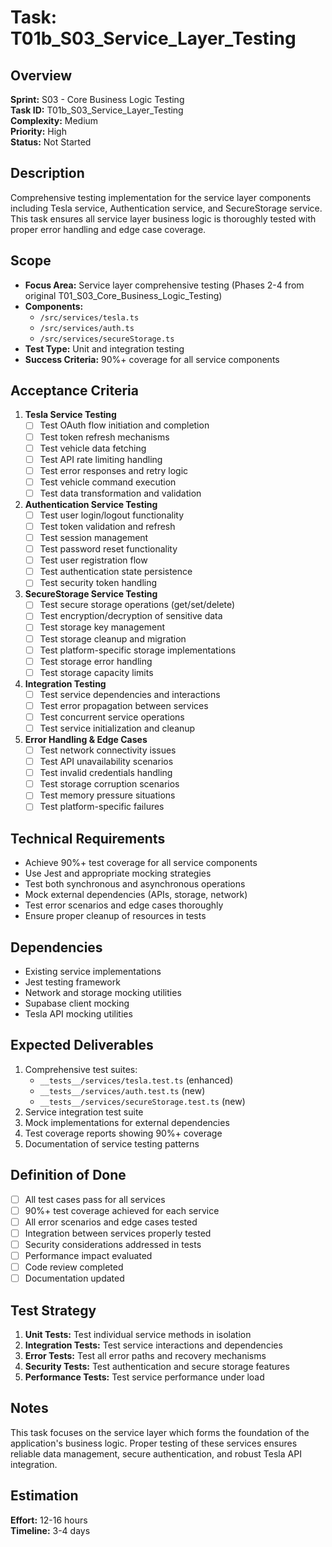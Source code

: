 # Task: T01b_S03_Service_Layer_Testing

## Overview
**Sprint:** S03 - Core Business Logic Testing  
**Task ID:** T01b_S03_Service_Layer_Testing  
**Complexity:** Medium  
**Priority:** High  
**Status:** Not Started  

## Description
Comprehensive testing implementation for the service layer components including Tesla service, Authentication service, and SecureStorage service. This task ensures all service layer business logic is thoroughly tested with proper error handling and edge case coverage.

## Scope
- **Focus Area:** Service layer comprehensive testing (Phases 2-4 from original T01_S03_Core_Business_Logic_Testing)
- **Components:** 
  - `/src/services/tesla.ts`
  - `/src/services/auth.ts`
  - `/src/services/secureStorage.ts`
- **Test Type:** Unit and integration testing
- **Success Criteria:** 90%+ coverage for all service components

## Acceptance Criteria
1. **Tesla Service Testing**
   - [ ] Test OAuth flow initiation and completion
   - [ ] Test token refresh mechanisms
   - [ ] Test vehicle data fetching
   - [ ] Test API rate limiting handling
   - [ ] Test error responses and retry logic
   - [ ] Test vehicle command execution
   - [ ] Test data transformation and validation

2. **Authentication Service Testing**
   - [ ] Test user login/logout functionality
   - [ ] Test token validation and refresh
   - [ ] Test session management
   - [ ] Test password reset functionality
   - [ ] Test user registration flow
   - [ ] Test authentication state persistence
   - [ ] Test security token handling

3. **SecureStorage Service Testing**
   - [ ] Test secure storage operations (get/set/delete)
   - [ ] Test encryption/decryption of sensitive data
   - [ ] Test storage key management
   - [ ] Test storage cleanup and migration
   - [ ] Test platform-specific storage implementations
   - [ ] Test storage error handling
   - [ ] Test storage capacity limits

4. **Integration Testing**
   - [ ] Test service dependencies and interactions
   - [ ] Test error propagation between services
   - [ ] Test concurrent service operations
   - [ ] Test service initialization and cleanup

5. **Error Handling & Edge Cases**
   - [ ] Test network connectivity issues
   - [ ] Test API unavailability scenarios
   - [ ] Test invalid credentials handling
   - [ ] Test storage corruption scenarios
   - [ ] Test memory pressure situations
   - [ ] Test platform-specific failures

## Technical Requirements
- Achieve 90%+ test coverage for all service components
- Use Jest and appropriate mocking strategies
- Test both synchronous and asynchronous operations
- Mock external dependencies (APIs, storage, network)
- Test error scenarios and edge cases thoroughly
- Ensure proper cleanup of resources in tests

## Dependencies
- Existing service implementations
- Jest testing framework
- Network and storage mocking utilities
- Supabase client mocking
- Tesla API mocking utilities

## Expected Deliverables
1. Comprehensive test suites:
   - `__tests__/services/tesla.test.ts` (enhanced)
   - `__tests__/services/auth.test.ts` (new)
   - `__tests__/services/secureStorage.test.ts` (new)
2. Service integration test suite
3. Mock implementations for external dependencies
4. Test coverage reports showing 90%+ coverage
5. Documentation of service testing patterns

## Definition of Done
- [ ] All test cases pass for all services
- [ ] 90%+ test coverage achieved for each service
- [ ] All error scenarios and edge cases tested
- [ ] Integration between services properly tested
- [ ] Security considerations addressed in tests
- [ ] Performance impact evaluated
- [ ] Code review completed
- [ ] Documentation updated

## Test Strategy
1. **Unit Tests:** Test individual service methods in isolation
2. **Integration Tests:** Test service interactions and dependencies
3. **Error Tests:** Test all error paths and recovery mechanisms
4. **Security Tests:** Test authentication and secure storage features
5. **Performance Tests:** Test service performance under load

## Notes
This task focuses on the service layer which forms the foundation of the application's business logic. Proper testing of these services ensures reliable data management, secure authentication, and robust Tesla API integration.

## Estimation
**Effort:** 12-16 hours  
**Timeline:** 3-4 days
